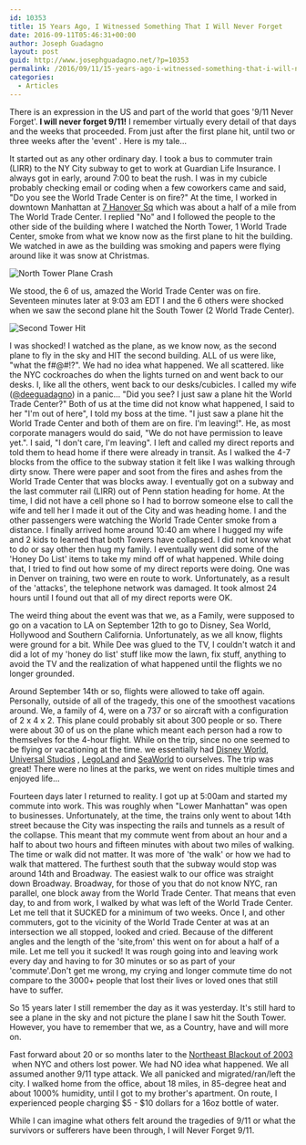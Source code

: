 ```yaml
---
id: 10353
title: 15 Years Ago, I Witnessed Something That I Will Never Forget
date: 2016-09-11T05:46:31+00:00
author: Joseph Guadagno
layout: post
guid: http://www.josephguadagno.net/?p=10353
permalink: /2016/09/11/15-years-ago-i-witnessed-something-that-i-will-never-forget/
categories:
  - Articles
---
```

There is an expression in the US and part of the world that goes '9/11 Never Forget'.<strong> I will never forget 9/11!</strong> I remember virtually every detail of that days and the weeks that proceeded. From just after the first plane hit, until two or three weeks after the 'event' . Here is my tale…

It started out as any other ordinary day. I took a bus to commuter train (LIRR) to the NY City subway to get to work at Guardian Life Insurance. I always got in early, around 7:00 to beat the rush. I was in my cubicle probably checking email or coding when a few coworkers came and said, "Do you see the World Trade Center is on fire?" At the time, I worked in downtown Manhattan at <a href="https://www.bing.com/mapspreview?q=7+hanover+square+new+york+ny+10004+guardian&amp;mkt=en&amp;FORM=HDRSC4">7 Hanover Sq</a> which was about a half of a mile from The World Trade Center. I replied "No" and I followed the people to the other side of the building where I watched the North Tower, 1 World Trade Center, smoke from what we know now as the first plane to hit the building. We watched in awe as the building was smoking and papers were flying around like it was snow at Christmas.

<img src="https://upload.wikimedia.org/wikipedia/en/thumb/4/43/Seconds_after_first_plane.JPG/250px-Seconds_after_first_plane.JPG" alt="North Tower Plane Crash" />

We stood, the 6 of us, amazed the World Trade Center was on fire. Seventeen minutes later at 9:03 am EDT I and the 6 others were shocked when we saw the second plane hit the South Tower (2 World Trade Center).

<img src="https://upload.wikimedia.org/wikipedia/en/e/ed/Wpix-911.jpg" alt="Second Tower Hit" />

I was shocked! I watched as the plane, as we know now, as the second plane to fly in the sky and HIT the second building. ALL of us were like, "what the f#@#!?". We had no idea what happened. We all scattered. like the NYC cockroaches do when the lights turned on and went back to our desks. I, like all the others, went back to our desks/cubicles. I called my wife (<a href="https://twitter.com/deeguadagno">@deeguadagno</a>) in a panic… "Did you see? I just saw a plane hit the World Trade Center?" Both of us at the time did not know what happened, I said to her "I'm out of here", I told my boss at the time. "I just saw a plane hit the World Trade Center and both of them are on fire. I'm leaving!". He, as most corporate managers would do said, "We do not have permission to leave yet.". I said, "I don't care, I'm leaving". I left and called my direct reports and told them to head home if there were already in transit. As I walked the 4-7 blocks from the office to the subway station it felt like I was walking through dirty snow. There were paper and soot from the fires and ashes from the World Trade Center that was blocks away. I eventually got on a subway and the last commuter rail (LIRR) out of Penn station heading for home. At the time, I did not have a cell phone so I had to borrow someone else to call the wife and tell her I made it out of the City and was heading home. I and the other passengers were watching the World Trade Center smoke from a distance. I finally arrived home around 10:40 am where I hugged my wife and 2 kids to learned that both Towers have collapsed. I did not know what to do or say other then hug my family. I eventually went did some of the 'Honey Do List' items to take my mind off of what happened. While doing that, I tried to find out how some of my direct reports were doing. One was in Denver on training, two were en route to work. Unfortunately, as a result of the 'attacks', the telephone network was damaged. It took almost 24 hours until I found out that all of my direct reports were OK.

The weird thing about the event was that we, as a Family, were supposed to go on a vacation to LA on September 12th to go to Disney, Sea World, Hollywood and Southern California. Unfortunately, as we all know, flights were ground for a bit. While Dee was glued to the TV, I couldn't watch it and did a lot of my 'honey do list' stuff like mow the lawn, fix stuff, anything to avoid the TV and the realization of what happened until the flights we no longer grounded.

Around September 14th or so, flights were allowed to take off again. Personally, outside of all of the tragedy, this one of the smoothest vacations around. We, a family of 4, were on a 737 or so aircraft with a configuration of 2 x 4 x 2. This plane could probably sit about 300 people or so. There were about 30 of us on the plane which meant each person had a row to themselves for the 4-hour flight. While on the trip, since no one seemed to be flying or vacationing at the time. we essentially had <a href="https://disneyworld.disney.go.com">Disney World</a>, <a href="http://www.universalstudioshollywood.com/">Universal Studios</a> , <a href="https://www.legoland.com/">LegoLand</a> and <a href="https://seaworldparks.com/en/seaworld-sandiego/">SeaWorld</a> to ourselves. The trip was great! There were no lines at the parks, we went on rides multiple times and enjoyed life…

Fourteen days later I returned to reality. I got up at 5:00am and started my commute into work. This was roughly when "Lower Manhattan" was open to businesses. Unfortunately, at the time, the trains only went to about 14th street because the City was inspecting the rails and tunnels as a result of the collapse. This meant that my commute went from about an hour and a half to about two hours and fifteen minutes with about two miles of walking. The time or walk did not matter. It was more of 'the walk' or how we had to walk that mattered. The furthest south that the subway would stop was around 14th and Broadway. The easiest walk to our office was straight down Broadway. Broadway, for those of you that do not know NYC, ran parallel, one block away from the World Trade Center. That means that even day, to and from work, I walked by what was left of the World Trade Center. Let me tell that it SUCKED for a minimum of two weeks. Once I, and other commuters, got to the vicinity of the World Trade Center at was at an intersection we all stopped, looked and cried. Because of the different angles and the length of the 'site,from' this went on for about a half of a mile. Let me tell you it sucked! It was rough going into and leaving work every day and having to for 30 minutes or so as part of your 'commute'.Don't get me wrong, my crying and longer commute time do not compare to the 3000+ people that lost their lives or loved ones that still have to suffer.

So 15 years later I still remember the day as it was yesterday. It's still hard to see a plane in the sky and not picture the plane I saw hit the South Tower. However, you have to remember that we, as a Country, have and will more on.

Fast forward about 20 or so months later to the <a href="https://en.wikipedia.org/wiki/Northeast_blackout_of_2003">Northeast Blackout of 2003</a>  when NYC and others lost power. We had NO idea what happened. We all assumed another 9/11 type attack. We all panicked and migrated/ran/left the city. I walked home from the office, about 18 miles, in 85-degree heat and about 1000% humidity, until I got to my brother's apartment. On route, I experienced people charging $5 - $10 dollars for a 16oz bottle of water.

While I can imagine what others felt around the tragedies of 9/11 or what the survivors or sufferers have been through, I will Never Forget 9/11.